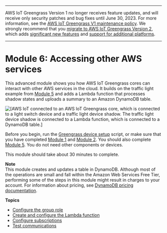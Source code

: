 --------

AWS IoT Greengrass Version 1 no longer receives feature updates, and will receive only security patches and bug fixes until June 30, 2023\. For more information, see the [AWS IoT Greengrass V1 maintenance policy](https://docs.aws.amazon.com/greengrass/v1/developerguide/maintenance-policy.html)\. We strongly recommend that you [migrate to AWS IoT Greengrass Version 2](https://docs.aws.amazon.com/greengrass/v2/developerguide/move-from-v1.html), which adds [significant new features](https://docs.aws.amazon.com/greengrass/v2/developerguide/greengrass-v2-whats-new.html) and [support for additional platforms](https://docs.aws.amazon.com/greengrass/v2/developerguide/operating-system-feature-support-matrix.html)\.

--------

# Module 6: Accessing other AWS services<a name="module6"></a>

This advanced module shows you how AWS IoT Greengrass cores can interact with other AWS services in the cloud\. It builds on the traffic light example from [Module 5](module5.md) and adds a Lambda function that processes shadow states and uploads a summary to an Amazon DynamoDB table\.

![\[AWS IoT connected to an AWS IoT Greengrass core, which is connected to a light switch device and a traffic light device shadow. The traffic light device shadow is connected to a Lambda function, which is connected to a DynamoDB table.\]](http://docs.aws.amazon.com/greengrass/v1/developerguide/images/gg-get-started-089.5.png)

Before you begin, run the [Greengrass device setup](quick-start.md) script, or make sure that you have completed [Module 1](module1.md) and [Module 2](module2.md)\. You should also complete [Module 5](module5.md)\. You do not need other components or devices\.

This module should take about 30 minutes to complete\.

**Note**  
This module creates and updates a table in DynamoDB\. Although most of the operations are small and fall within the Amazon Web Services Free Tier, performing some of the steps in this module might result in charges to your account\. For information about pricing, see [DynamoDB pricing documentation](https://aws.amazon.com/dynamodb/pricing/)\.

**Topics**
+ [Configure the group role](config-iam-roles.md)
+ [Create and configure the Lambda function](create-config-lambda.md)
+ [Configure subscriptions](config_subs.md)
+ [Test communications](comms-test.md)